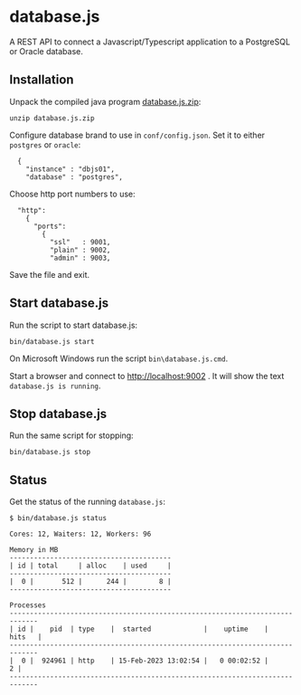 # database.js

A REST API to connect a Javascript/Typescript application to a PostgreSQL or Oracle database.

## Installation

Unpack the compiled java program [database.js.zip](downloads/database.js.zip):

`unzip database.js.zip`

Configure database brand to use in `conf/config.json`.
Set it to either `postgres` or `oracle`:

```
  {
    "instance" : "dbjs01",
    "database" : "postgres",
```

Choose http port numbers to use:

```
  "http":
    {
      "ports":
        {
          "ssl"   : 9001,
          "plain" : 9002,
          "admin" : 9003,
```

Save the file and exit.

## Start database.js

Run the script to start database.js:

```
bin/database.js start
```

On Microsoft Windows run the script `bin\database.js.cmd`.

Start a browser and connect to [http://localhost:9002](http://localhost:9002/) .
It will show the text `database.js is running`.

## Stop database.js

Run the same script for stopping:

```
bin/database.js stop
```

## Status

Get the status of the running `database.js`:

```
$ bin/database.js status

Cores: 12, Waiters: 12, Workers: 96

Memory in MB
----------------------------------------
| id | total     | alloc    | used     |
----------------------------------------
|  0 |       512 |      244 |        8 |
----------------------------------------

Processes
-----------------------------------------------------------------------------
| id |    pid  | type    |  started             |    uptime    |      hits   |
-----------------------------------------------------------------------------
|  0 |  924961 | http    | 15-Feb-2023 13:02:54 |   0 00:02:52 |           2 |
-----------------------------------------------------------------------------
```
